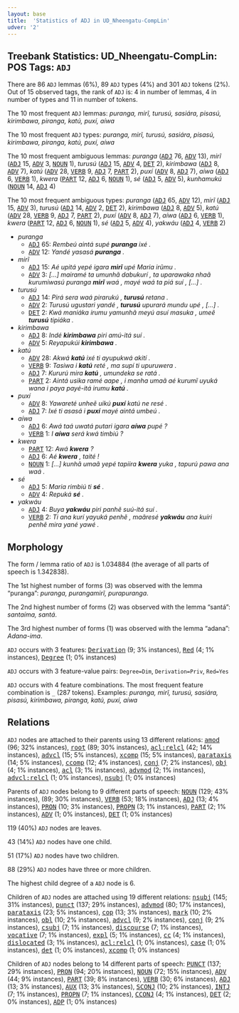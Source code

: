 ```yaml
---
layout: base
title:  'Statistics of ADJ in UD_Nheengatu-CompLin'
udver: '2'
---
```


## Treebank Statistics: UD_Nheengatu-CompLin: POS Tags: `ADJ`

There are 86 `ADJ` lemmas (6%), 89 `ADJ` types (4%) and 301 `ADJ` tokens (2%).
Out of 15 observed tags, the rank of `ADJ` is: 4 in number of lemmas, 4 in number of types and 11 in number of tokens.

The 10 most frequent `ADJ` lemmas: <em>puranga, mirĩ, turusú, sasiára, pisasú, kirimbawa, piranga, katú, puxí, aíwa</em>

The 10 most frequent `ADJ` types:  <em>puranga, mirĩ, turusú, sasiára, pisasú, kirimbawa, piranga, katú, puxí, aíwa</em>

The 10 most frequent ambiguous lemmas: <em>puranga</em> (<tt><a href="yrl_complin-pos-ADJ.html">ADJ</a></tt> 76, <tt><a href="yrl_complin-pos-ADV.html">ADV</a></tt> 13), <em>mirĩ</em> (<tt><a href="yrl_complin-pos-ADJ.html">ADJ</a></tt> 15, <tt><a href="yrl_complin-pos-ADV.html">ADV</a></tt> 3, <tt><a href="yrl_complin-pos-NOUN.html">NOUN</a></tt> 1), <em>turusú</em> (<tt><a href="yrl_complin-pos-ADJ.html">ADJ</a></tt> 15, <tt><a href="yrl_complin-pos-ADV.html">ADV</a></tt> 4, <tt><a href="yrl_complin-pos-DET.html">DET</a></tt> 2), <em>kirimbawa</em> (<tt><a href="yrl_complin-pos-ADJ.html">ADJ</a></tt> 8, <tt><a href="yrl_complin-pos-ADV.html">ADV</a></tt> 7), <em>katú</em> (<tt><a href="yrl_complin-pos-ADV.html">ADV</a></tt> 28, <tt><a href="yrl_complin-pos-VERB.html">VERB</a></tt> 9, <tt><a href="yrl_complin-pos-ADJ.html">ADJ</a></tt> 7, <tt><a href="yrl_complin-pos-PART.html">PART</a></tt> 2), <em>puxí</em> (<tt><a href="yrl_complin-pos-ADV.html">ADV</a></tt> 8, <tt><a href="yrl_complin-pos-ADJ.html">ADJ</a></tt> 7), <em>aíwa</em> (<tt><a href="yrl_complin-pos-ADJ.html">ADJ</a></tt> 6, <tt><a href="yrl_complin-pos-VERB.html">VERB</a></tt> 1), <em>kwera</em> (<tt><a href="yrl_complin-pos-PART.html">PART</a></tt> 12, <tt><a href="yrl_complin-pos-ADJ.html">ADJ</a></tt> 6, <tt><a href="yrl_complin-pos-NOUN.html">NOUN</a></tt> 1), <em>sé</em> (<tt><a href="yrl_complin-pos-ADJ.html">ADJ</a></tt> 5, <tt><a href="yrl_complin-pos-ADV.html">ADV</a></tt> 5), <em>kunhamukú</em> (<tt><a href="yrl_complin-pos-NOUN.html">NOUN</a></tt> 14, <tt><a href="yrl_complin-pos-ADJ.html">ADJ</a></tt> 4)

The 10 most frequent ambiguous types:  <em>puranga</em> (<tt><a href="yrl_complin-pos-ADJ.html">ADJ</a></tt> 65, <tt><a href="yrl_complin-pos-ADV.html">ADV</a></tt> 12), <em>mirĩ</em> (<tt><a href="yrl_complin-pos-ADJ.html">ADJ</a></tt> 15, <tt><a href="yrl_complin-pos-ADV.html">ADV</a></tt> 3), <em>turusú</em> (<tt><a href="yrl_complin-pos-ADJ.html">ADJ</a></tt> 14, <tt><a href="yrl_complin-pos-ADV.html">ADV</a></tt> 2, <tt><a href="yrl_complin-pos-DET.html">DET</a></tt> 2), <em>kirimbawa</em> (<tt><a href="yrl_complin-pos-ADJ.html">ADJ</a></tt> 8, <tt><a href="yrl_complin-pos-ADV.html">ADV</a></tt> 5), <em>katú</em> (<tt><a href="yrl_complin-pos-ADV.html">ADV</a></tt> 28, <tt><a href="yrl_complin-pos-VERB.html">VERB</a></tt> 9, <tt><a href="yrl_complin-pos-ADJ.html">ADJ</a></tt> 7, <tt><a href="yrl_complin-pos-PART.html">PART</a></tt> 2), <em>puxí</em> (<tt><a href="yrl_complin-pos-ADV.html">ADV</a></tt> 8, <tt><a href="yrl_complin-pos-ADJ.html">ADJ</a></tt> 7), <em>aíwa</em> (<tt><a href="yrl_complin-pos-ADJ.html">ADJ</a></tt> 6, <tt><a href="yrl_complin-pos-VERB.html">VERB</a></tt> 1), <em>kwera</em> (<tt><a href="yrl_complin-pos-PART.html">PART</a></tt> 12, <tt><a href="yrl_complin-pos-ADJ.html">ADJ</a></tt> 6, <tt><a href="yrl_complin-pos-NOUN.html">NOUN</a></tt> 1), <em>sé</em> (<tt><a href="yrl_complin-pos-ADJ.html">ADJ</a></tt> 5, <tt><a href="yrl_complin-pos-ADV.html">ADV</a></tt> 4), <em>yakwáu</em> (<tt><a href="yrl_complin-pos-ADJ.html">ADJ</a></tt> 4, <tt><a href="yrl_complin-pos-VERB.html">VERB</a></tt> 2)


* <em>puranga</em>
  * <tt><a href="yrl_complin-pos-ADJ.html">ADJ</a></tt> 65: <em>Rembeú aintá supé <b>puranga</b> ixé .</em>
  * <tt><a href="yrl_complin-pos-ADV.html">ADV</a></tt> 12: <em>Yandé yasasá <b>puranga</b> .</em>
* <em>mirĩ</em>
  * <tt><a href="yrl_complin-pos-ADJ.html">ADJ</a></tt> 15: <em>Aé upitá yepé igara <b>mirĩ</b> upé Maria irũmu .</em>
  * <tt><a href="yrl_complin-pos-ADV.html">ADV</a></tt> 3: <em>[...] mairamé ta umunhã dabukurí , ta uparawaka nhaã kurumiwasú puranga <b>mirĩ</b> waá , mayé waá ta piá suí , [...] .</em>
* <em>turusú</em>
  * <tt><a href="yrl_complin-pos-ADJ.html">ADJ</a></tt> 14: <em>Pirá sera waá pirarukú , <b>turusú</b> retana .</em>
  * <tt><a href="yrl_complin-pos-ADV.html">ADV</a></tt> 2: <em>Turusú ugustari yandé , <b>turusú</b> upurará mundu upé , [...] .</em>
  * <tt><a href="yrl_complin-pos-DET.html">DET</a></tt> 2: <em>Kwá maniáka irumu yamunhã meyú asuí masuka , umeẽ <b>turusú</b> tipiáka .</em>
* <em>kirimbawa</em>
  * <tt><a href="yrl_complin-pos-ADJ.html">ADJ</a></tt> 8: <em>Indé <b>kirimbawa</b> piri amú-itá suí .</em>
  * <tt><a href="yrl_complin-pos-ADV.html">ADV</a></tt> 5: <em>Reyapukúi <b>kirimbawa</b> .</em>
* <em>katú</em>
  * <tt><a href="yrl_complin-pos-ADV.html">ADV</a></tt> 28: <em>Akwá <b>katú</b> ixé ti ayupukwá akití .</em>
  * <tt><a href="yrl_complin-pos-VERB.html">VERB</a></tt> 9: <em>Tasiwa i <b>katú</b> reté , ma supí ti upuruwera .</em>
  * <tt><a href="yrl_complin-pos-ADJ.html">ADJ</a></tt> 7: <em>Kururú mira <b>katú</b> , umundeka se ratá .</em>
  * <tt><a href="yrl_complin-pos-PART.html">PART</a></tt> 2: <em>Aintá usika ramé aape , i manha umaã aé kurumĩ uyuká wana i paya payé-itá irumu <b>katú</b> .</em>
* <em>puxí</em>
  * <tt><a href="yrl_complin-pos-ADV.html">ADV</a></tt> 8: <em>Yawareté unheẽ uikú <b>puxí</b> katú ne resé .</em>
  * <tt><a href="yrl_complin-pos-ADJ.html">ADJ</a></tt> 7: <em>Ixé ti asasá i <b>puxí</b> mayé aintá umbeú .</em>
* <em>aíwa</em>
  * <tt><a href="yrl_complin-pos-ADJ.html">ADJ</a></tt> 6: <em>Awá taá uwatá putari igara <b>aíwa</b> pupé ?</em>
  * <tt><a href="yrl_complin-pos-VERB.html">VERB</a></tt> 1: <em>I <b>aíwa</b> será kwá timbiú ?</em>
* <em>kwera</em>
  * <tt><a href="yrl_complin-pos-PART.html">PART</a></tt> 12: <em>Awá <b>kwera</b> ?</em>
  * <tt><a href="yrl_complin-pos-ADJ.html">ADJ</a></tt> 6: <em>Aé <b>kwera</b> , taité !</em>
  * <tt><a href="yrl_complin-pos-NOUN.html">NOUN</a></tt> 1: <em>[...] kunhã umaã yepé tapiira <b>kwera</b> yuka , tapurú pawa ana waá .</em>
* <em>sé</em>
  * <tt><a href="yrl_complin-pos-ADJ.html">ADJ</a></tt> 5: <em>Maria rimbiú ti <b>sé</b> .</em>
  * <tt><a href="yrl_complin-pos-ADV.html">ADV</a></tt> 4: <em>Repuká <b>sé</b> .</em>
* <em>yakwáu</em>
  * <tt><a href="yrl_complin-pos-ADJ.html">ADJ</a></tt> 4: <em>Buya <b>yakwáu</b> piri panhẽ suú-itá suí .</em>
  * <tt><a href="yrl_complin-pos-VERB.html">VERB</a></tt> 2: <em>Ti ana kurí yayuká penhẽ , maãresé <b>yakwáu</b> ana kuíri penhẽ mira yané yawé .</em>

## Morphology

The form / lemma ratio of `ADJ` is 1.034884 (the average of all parts of speech is 1.342838).

The 1st highest number of forms (3) was observed with the lemma “puranga”: <em>puranga, purangamirĩ, purapuranga</em>.

The 2nd highest number of forms (2) was observed with the lemma “santá”: <em>santaíma, santá</em>.

The 3rd highest number of forms (1) was observed with the lemma “adana”: <em>Adana-ima</em>.

`ADJ` occurs with 3 features: <tt><a href="yrl_complin-feat-Derivation.html">Derivation</a></tt> (9; 3% instances), <tt><a href="yrl_complin-feat-Red.html">Red</a></tt> (4; 1% instances), <tt><a href="yrl_complin-feat-Degree.html">Degree</a></tt> (1; 0% instances)

`ADJ` occurs with 3 feature-value pairs: `Degree=Dim`, `Derivation=Priv`, `Red=Yes`

`ADJ` occurs with 4 feature combinations.
The most frequent feature combination is `_` (287 tokens).
Examples: <em>puranga, mirĩ, turusú, sasiára, pisasú, kirimbawa, piranga, katú, puxí, aíwa</em>


## Relations

`ADJ` nodes are attached to their parents using 13 different relations: <tt><a href="yrl_complin-dep-amod.html">amod</a></tt> (96; 32% instances), <tt><a href="yrl_complin-dep-root.html">root</a></tt> (89; 30% instances), <tt><a href="yrl_complin-dep-acl-relcl.html">acl:relcl</a></tt> (42; 14% instances), <tt><a href="yrl_complin-dep-advcl.html">advcl</a></tt> (15; 5% instances), <tt><a href="yrl_complin-dep-xcomp.html">xcomp</a></tt> (15; 5% instances), <tt><a href="yrl_complin-dep-parataxis.html">parataxis</a></tt> (14; 5% instances), <tt><a href="yrl_complin-dep-ccomp.html">ccomp</a></tt> (12; 4% instances), <tt><a href="yrl_complin-dep-conj.html">conj</a></tt> (7; 2% instances), <tt><a href="yrl_complin-dep-obj.html">obj</a></tt> (4; 1% instances), <tt><a href="yrl_complin-dep-acl.html">acl</a></tt> (3; 1% instances), <tt><a href="yrl_complin-dep-advmod.html">advmod</a></tt> (2; 1% instances), <tt><a href="yrl_complin-dep-advcl-relcl.html">advcl:relcl</a></tt> (1; 0% instances), <tt><a href="yrl_complin-dep-nsubj.html">nsubj</a></tt> (1; 0% instances)

Parents of `ADJ` nodes belong to 9 different parts of speech: <tt><a href="yrl_complin-pos-NOUN.html">NOUN</a></tt> (129; 43% instances),  (89; 30% instances), <tt><a href="yrl_complin-pos-VERB.html">VERB</a></tt> (53; 18% instances), <tt><a href="yrl_complin-pos-ADJ.html">ADJ</a></tt> (13; 4% instances), <tt><a href="yrl_complin-pos-PRON.html">PRON</a></tt> (10; 3% instances), <tt><a href="yrl_complin-pos-PROPN.html">PROPN</a></tt> (3; 1% instances), <tt><a href="yrl_complin-pos-PART.html">PART</a></tt> (2; 1% instances), <tt><a href="yrl_complin-pos-ADV.html">ADV</a></tt> (1; 0% instances), <tt><a href="yrl_complin-pos-DET.html">DET</a></tt> (1; 0% instances)

119 (40%) `ADJ` nodes are leaves.

43 (14%) `ADJ` nodes have one child.

51 (17%) `ADJ` nodes have two children.

88 (29%) `ADJ` nodes have three or more children.

The highest child degree of a `ADJ` node is 6.

Children of `ADJ` nodes are attached using 19 different relations: <tt><a href="yrl_complin-dep-nsubj.html">nsubj</a></tt> (145; 31% instances), <tt><a href="yrl_complin-dep-punct.html">punct</a></tt> (137; 29% instances), <tt><a href="yrl_complin-dep-advmod.html">advmod</a></tt> (80; 17% instances), <tt><a href="yrl_complin-dep-parataxis.html">parataxis</a></tt> (23; 5% instances), <tt><a href="yrl_complin-dep-cop.html">cop</a></tt> (13; 3% instances), <tt><a href="yrl_complin-dep-mark.html">mark</a></tt> (10; 2% instances), <tt><a href="yrl_complin-dep-obl.html">obl</a></tt> (10; 2% instances), <tt><a href="yrl_complin-dep-advcl.html">advcl</a></tt> (9; 2% instances), <tt><a href="yrl_complin-dep-conj.html">conj</a></tt> (9; 2% instances), <tt><a href="yrl_complin-dep-csubj.html">csubj</a></tt> (7; 1% instances), <tt><a href="yrl_complin-dep-discourse.html">discourse</a></tt> (7; 1% instances), <tt><a href="yrl_complin-dep-vocative.html">vocative</a></tt> (7; 1% instances), <tt><a href="yrl_complin-dep-expl.html">expl</a></tt> (5; 1% instances), <tt><a href="yrl_complin-dep-cc.html">cc</a></tt> (4; 1% instances), <tt><a href="yrl_complin-dep-dislocated.html">dislocated</a></tt> (3; 1% instances), <tt><a href="yrl_complin-dep-acl-relcl.html">acl:relcl</a></tt> (1; 0% instances), <tt><a href="yrl_complin-dep-case.html">case</a></tt> (1; 0% instances), <tt><a href="yrl_complin-dep-det.html">det</a></tt> (1; 0% instances), <tt><a href="yrl_complin-dep-xcomp.html">xcomp</a></tt> (1; 0% instances)

Children of `ADJ` nodes belong to 14 different parts of speech: <tt><a href="yrl_complin-pos-PUNCT.html">PUNCT</a></tt> (137; 29% instances), <tt><a href="yrl_complin-pos-PRON.html">PRON</a></tt> (94; 20% instances), <tt><a href="yrl_complin-pos-NOUN.html">NOUN</a></tt> (72; 15% instances), <tt><a href="yrl_complin-pos-ADV.html">ADV</a></tt> (44; 9% instances), <tt><a href="yrl_complin-pos-PART.html">PART</a></tt> (39; 8% instances), <tt><a href="yrl_complin-pos-VERB.html">VERB</a></tt> (30; 6% instances), <tt><a href="yrl_complin-pos-ADJ.html">ADJ</a></tt> (13; 3% instances), <tt><a href="yrl_complin-pos-AUX.html">AUX</a></tt> (13; 3% instances), <tt><a href="yrl_complin-pos-SCONJ.html">SCONJ</a></tt> (10; 2% instances), <tt><a href="yrl_complin-pos-INTJ.html">INTJ</a></tt> (7; 1% instances), <tt><a href="yrl_complin-pos-PROPN.html">PROPN</a></tt> (7; 1% instances), <tt><a href="yrl_complin-pos-CCONJ.html">CCONJ</a></tt> (4; 1% instances), <tt><a href="yrl_complin-pos-DET.html">DET</a></tt> (2; 0% instances), <tt><a href="yrl_complin-pos-ADP.html">ADP</a></tt> (1; 0% instances)

